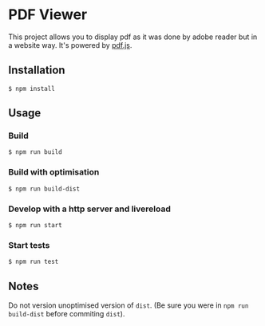 # PDF Viewer

This project allows you to display pdf as it was done by adobe reader but in a website way. It's powered by [pdf.js](https://mozilla.github.io/pdf.js/).

## Installation

```console
$ npm install
```

## Usage

### Build

```console
$ npm run build
```

### Build with optimisation

```console
$ npm run build-dist
```


### Develop with a http server and livereload

```console
$ npm run start
```

### Start tests

```console
$ npm run test
```

## Notes

Do not version unoptimised version of `dist`. (Be sure you were in `npm run build-dist` before commiting `dist`).
